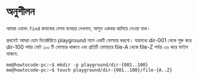 # অনুশীলন

আমরা এযাবৎ `find` কমান্ডের যেসব ব্যবহার দেখলাম, আসুন একবার ঝালিয়ে নেওয়া যাক।

প্রথমেই আমরা হোম ডিরেক্টরিতে playground নামে একটি ফোল্ডার করবো। যারমধ্যে dir-001 থেকে শুরু করে dir-100 পর্যন্ত মোট ১০০ টি ফোল্ডার থাকবে এবং প্রতিটি ফোল্ডারে file-A থেকে file-Z পর্যন্ত ৩৬ করে ফাইল থাকবে:

```
me@howtocode-pc:~$ mkdir -p playground/dir-{001..100}
me@howtocode-pc:~$ touch playground/dir-{001..100}/file-{A..Z}
```